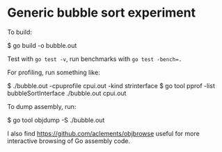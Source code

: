 # Generic bubble sort experiment

To build:

  $ go build -o bubble.out

Test with `go test -v`, run benchmarks with `go test -bench=.`

For profiling, run something like:

  $ ./bubble.out -cpuprofile cpui.out -kind strinterface
  $ go tool pprof -list bubbleSortInterface ./bubble.out cpui.out

To dump assembly, run:

  $ go tool objdump -S ./bubble.out

I also find https://github.com/aclements/objbrowse useful for more interactive
browsing of Go assembly code.
